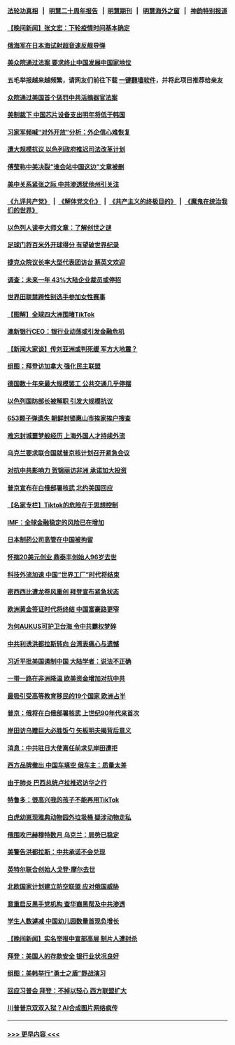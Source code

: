 #### [法轮功真相](https://github.com/gfw-breaker/truth/blob/master/README.md?t=0) &nbsp;&nbsp;|&nbsp;&nbsp; [明慧二十周年报告](https://github.com/gfw-breaker/mh-reports/blob/master/README.md?t=0) &nbsp;&nbsp;|&nbsp;&nbsp;[明慧期刊](https://github.com/gfw-breaker/mh-qikan) &nbsp;&nbsp;|&nbsp;&nbsp; [明慧海外之窗](https://github.com/gfw-breaker/mh-news/blob/master/README.md?t=0) &nbsp;&nbsp;|&nbsp;&nbsp; [神韵特别报道](https://github.com/gfw-breaker/mh-news/blob/master/shenyun.md?t=0)
#### [【晚间新闻】张文宏：下轮疫情时间基本确定](../pages/nsc418/n13960183.md?t=03281843) 
#### [俄海军在日本海试射超音速反舰导弹](../pages/nsc418/n13960170.md?t=03281843) 
#### [美众院通过法案 要求终止中国发展中国家地位](../pages/nsc418/n13960127.md?t=03281843) 
#### 五毛举报越来越频繁，请网友们前往下载 [一键翻墙软件](https://github.com/gfw-breaker/ssr-accounts)，并将此项目推荐给亲友
#### [众院通过美国首个惩罚中共活摘器官法案](../pages/nsc418/n13960023.md?t=03281843) 
#### [美制裁下 中国芯片设备支出明年将低于韩国](../pages/nsc418/n13959924.md?t=03281843) 
#### [习家军频喊“对外开放”分析：外企信心难恢复](../pages/nsc418/n13959777.md?t=03281843) 
#### [遭大规模抗议 以色列政府推迟司法改革计划](../pages/nsc418/n13959607.md?t=03281843) 
#### [傅莹称中美决裂“谁会站中国这边”文章被删](../pages/nsc418/n13959799.md?t=03281843) 
#### [美中关系紧张之际 中共渗透犹他州引关注](../pages/nsc418/n13959687.md?t=03281843) 
#### [《九评共产党》](https://github.com/begood0513/9ping.md/blob/master/README.md) &nbsp;|&nbsp; [《解体党文化》](../../../../jtdwh.md/blob/master/README.md)  &nbsp;|&nbsp; [《共产主义的终极目的》](../../../../gczydzjmd.md/blob/master/README.md) &nbsp;|&nbsp; [《魔鬼在统治我们的世界》](../../../../mgztzwmdsj.md/blob/master/README.md) 
#### [以色列人读李大师文章：了解创世之谜](../pages/nsc418/n13959117.md?t=03281843) 
#### [足球门将百米外开球得分 有望破世界纪录](../pages/nsc418/n13959478.md?t=03281843) 
#### [捷克众院议长率大型代表团访台 蔡英文欢迎](../pages/nsc418/n13959733.md?t=03281843) 
#### [调查：未来一年 43%大陆企业裁员或停招](../pages/nsc418/n13959534.md?t=03281843) 
#### [世界田联禁跨性别选手参加女性赛事](../pages/nsc418/n13959689.md?t=03281843) 
#### [【图解】全球四大洲围堵TikTok](../pages/nsc418/n13959789.md?t=03281843) 
#### [澳新银行CEO：银行业动荡或引发金融危机](../pages/nsc418/n13959635.md?t=03281843) 
#### [【新闻大家谈】传刘亚洲或判死缓 军方大地震？](../pages/nsc418/n13959682.md?t=03281843) 
#### [组图：拜登访加拿大 强化民主联盟](../pages/nsc418/n13959536.md?t=03281843) 
#### [德国数十年来最大规模罢工 公共交通几乎停摆](../pages/nsc418/n13959282.md?t=03281843) 
#### [以色列国防部长被解职 引发大规模抗议](../pages/nsc418/n13959294.md?t=03281843) 
#### [653颗子弹遗失 朝鲜封锁惠山市挨家挨户搜查](../pages/nsc418/n13959560.md?t=03281843) 
#### [难忘封城噩梦般经历 上海外国人才持续外流](../pages/nsc418/n13959219.md?t=03281843) 
#### [乌克兰要求联合国就普京核计划召开紧急会议](../pages/nsc418/n13959132.md?t=03281843) 
#### [对抗中共影响力 贺锦丽访非洲 承诺加大投资](../pages/nsc418/n13959086.md?t=03281843) 
#### [普京宣布在白俄部署核武 北约美国回应](../pages/nsc418/n13958997.md?t=03281843) 
#### [【名家专栏】Tiktok的危险在于思想控制](../pages/nsc418/n13958944.md?t=03281843) 
#### [IMF：全球金融稳定的风险已在增加](../pages/nsc418/n13958937.md?t=03281843) 
#### [日本制药公司高管在中国被拘留](../pages/nsc418/n13959013.md?t=03281843) 
#### [怀揣20美元创业 鼎泰丰创始人96岁去世](../pages/nsc418/n13958942.md?t=03281843) 
#### [科技外流加速 中国“世界工厂”时代将结束](../pages/nsc418/n13958477.md?t=03281843) 
#### [密西西比遭龙卷风重创 拜登宣布紧急状态](../pages/nsc418/n13958862.md?t=03281843) 
#### [欧洲黄金签证时代将终结 中国富豪路更窄](../pages/nsc418/n13958911.md?t=03281843) 
#### [为何AUKUS可护卫台海 令中共霸权梦碎](../pages/nsc418/n13958063.md?t=03281843) 
#### [中共利诱洪都拉斯转向 台湾表痛心与遗憾](../pages/nsc418/n13958599.md?t=03281843) 
#### [习近平批美国遏制中国 大陆学者：说法不正确](../pages/nsc418/n13957815.md?t=03281843) 
#### [一带一路在非洲降温 欧美资金增加对抗中共](../pages/nsc418/n13958585.md?t=03281843) 
#### [最吸引受高等教育移民的19个国家 欧洲占半](../pages/nsc418/n13940435.md?t=03281843) 
#### [普京：俄将在白俄部署核武 上世纪90年代来首次](../pages/nsc418/n13958469.md?t=03281843) 
#### [岸田访乌赠巨大必胜饭勺 矢板明夫揭背后意义](../pages/nsc418/n13958525.md?t=03281843) 
#### [消息：中共驻日大使离任前求见岸田遭拒](../pages/nsc418/n13958502.md?t=03281843) 
#### [西方品牌撤出 中国车填空 俄车主：质量太差](../pages/nsc418/n13958380.md?t=03281843) 
#### [由于肺炎 巴西总统卢拉推迟访华之行](../pages/nsc418/n13958414.md?t=03281843) 
#### [特鲁多：很高兴我的孩子不能再用TikTok](../pages/nsc418/n13958415.md?t=03281843) 
#### [白虎幼崽现雅典动物园外垃圾桶 疑涉动物走私](../pages/nsc418/n13958195.md?t=03281843) 
#### [俄围攻巴赫穆特数月 乌克兰：局势已稳定](../pages/nsc418/n13958317.md?t=03281843) 
#### [美警告洪都拉斯：中共承诺不会兑现](../pages/nsc418/n13958364.md?t=03281843) 
#### [英特尔联合创始人戈登·摩尔去世](../pages/nsc418/n13958306.md?t=03281843) 
#### [北欧国家计划建立防空联盟 应对俄国威胁](../pages/nsc418/n13958023.md?t=03281843) 
#### [意重启反黑手党机构 查华裔黑帮及中共渗透](../pages/nsc418/n13958232.md?t=03281843) 
#### [学生人数遽减 中国幼儿园数量首现负增长](../pages/nsc418/n13958223.md?t=03281843) 
#### [【晚间新闻】实名举报中宣部高层 制片人遭封杀](../pages/nsc418/n13958164.md?t=03281843) 
#### [拜登：美国人的存款安全 银行业状况良好](../pages/nsc418/n13958122.md?t=03281843) 
#### [组图：美韩举行“勇士之盾”野战演习](../pages/nsc418/n13957658.md?t=03281843) 
#### [回应习普会 拜登：不掉以轻心 西方联盟扩大](../pages/nsc418/n13957992.md?t=03281843) 
#### [川普普京双双入狱？AI合成图片网络疯传](../pages/nsc418/n13957806.md?t=03281843) 

----
#### [ >>> 更早内容 <<< ](../indexes/nsc418-earlier.md)
